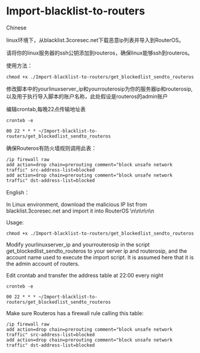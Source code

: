 # Import-blacklist-to-routers
Chinese

linux环境下，从blacklist.3coresec.net下载恶意ip列表并导入到RouterOS。

请将你的linux服务器的ssh公钥添加到routeros，确保linux能够ssh到routeros。

使用方法：
```git clone https://github.com/tiny-andr/Import-blacklist-to-routers.git
chmod +x ./Import-blacklist-to-routers/get_blockedlist_sendto_routeros
```
修改脚本中的yourlinuxserver_ip和yourrouterosip为你的服务器ip和routerosip,以及用于执行导入脚本的账户名称，此处假设是routeros的admin账户

编辑crontab,每晚22点传输地址表

```cronteb -e```

```00 22 * * * ~/Import-blacklist-to-routers/get_blockedlist_sendto_routeros```

确保Routeros有防火墙规则调用此表：
```
/ip firewall raw
add action=drop chain=prerouting comment="block unsafe network traffic" src-address-list=blocked
add action=drop chain=prerouting comment="block unsafe network traffic" dst-address-list=blocked
```

English：

In Linux environment, download the malicious IP list from blacklist.3coresec.net and import it into RouterOS \n\n\n\n\n

Usage:

```git clone https://github.com/tiny-andr/Import-blacklist-to-routers.git
chmod +x ./Import-blacklist-to-routers/get_blockedlist_sendto_routeros
```

Modify yourlinuxserver_ip and yourrouterosip in the script get_blockedlist_sendto_routeros to your server ip and routerosip, and the account name used to execute the import script. It is assumed here that it is the admin account of routers.

Edit crontab and transfer the address table at 22:00 every night

```cronteb -e```

```00 22 * * * ~/Import-blacklist-to-routers/get_blockedlist_sendto_routeros```

Make sure Routeros has a firewall rule calling this table:
```
/ip firewall raw
add action=drop chain=prerouting comment="block unsafe network traffic" src-address-list=blocked
add action=drop chain=prerouting comment="block unsafe network traffic" dst-address-list=blocked
```
